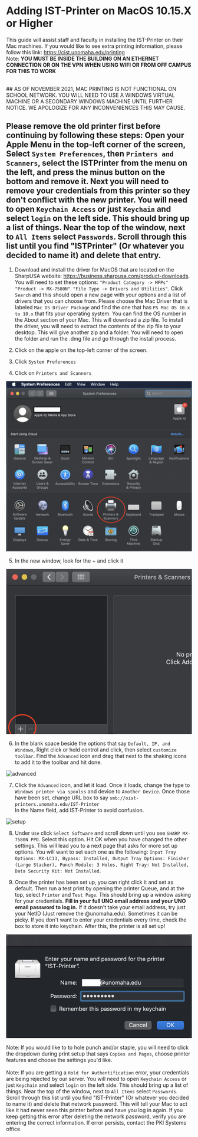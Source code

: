 # Adding IST-Printer on MacOS 10.15.X or Higher
This guide will assist staff and faculty in installing the IST-Printer on their Mac machines. If you would like to see extra printing information, please follow this link: https://cist.unomaha.edu/printing  
Note: **YOU MUST BE INSIDE THE BUILDING ON AN ETHERNET CONNECTION OR ON THE VPN WHEN USING WIFI OR FROM OFF CAMPUS FOR THIS TO WORK**
<br/>

<br/>
## AS OF NOVEMBER 2021, MAC PRINTING IS NOT FUNCTIONAL ON SCHOOL NETWORK. YOU WILL NEED TO USE A WINDOWS VIRTUAL MACHINE OR A SECONDARY WINDOWS MACHINE UNTIL FURTHER NOTICE. WE APOLOGIZE FOR ANY INCONVENIENCES THIS MAY CAUSE.
<br/>

## Please remove the old printer first before continuing by following these steps: Open your Apple Menu in the top-left corner of the screen, Select `System Preferences`, then `Printers and Scanners`, select the ISTPrinter from the menu on the left, and press the minus button on the bottom and remove it. Next you will need to remove your credentials from this printer so they don't conflict with the new printer. You will need to open `Keychain Access` or just `Keychain` and select `login` on the left side. This should bring up a list of things. Near the top of the window, next to `All Items` select `Passwords`. Scroll through this list until you find "ISTPrinter" (Or whatever you decided to name it) and delete that entry.

1. Download and install the driver for MacOS that are located on the SharpUSA website: https://business.sharpusa.com/product-downloads. You will need to set these options: `"Product Category -> MFPs" "Product -> MX-7580N" "File Type -> Drivers and Utilities"`. Click `Search` and this should open a new page with your options and a list of drivers that you can choose from. Please choose the Mac Driver that is labeled `Mac OS Driver Package` and find the one that has `PS Mac OS 10.x to 10.x` that fits your operating system. You can find the OS number in the About section of your Mac. This will download a zip file. To install the driver, you will need to extract the contents of the zip file to your desktop. This will give another zip and a folder. You will need to open the folder and run the .dmg file and go through the install process.

2. Click on the apple on the top-left corner of the screen.

3. Click `System Preferences`

4. Click on `Printers and Scanners`

![printers](pictures/printers.png)

5. In the new window, look for the + and click it

![add](pictures/add.png)

6. In the blank space beside the options that say `Default, IP, and Windows`, Right click or hold control and click, then select `customize toolbar`. Find the `Advanced` icon and drag that next to the shaking icons to add it to the toolbar and hit done. 

![advanced](http://g.recordit.co/yRqd8XTR3r.gif)

7. Click the `Advanced` icon, and let it load. Once it loads, change the type to `Windows printer via spoolss` and device to `Another Device`. Once those have been set, change URL box to say `smb://oist-printers.unomaha.edu/IST-Printer`   
In the Name field, add IST-Printer to avoid confusion. 


![setup](http://g.recordit.co/wDQyFD02Mn.gif)


8. Under `Use` click `Select Software` and scroll down until you see `SHARP MX-7580N PPD`. Select this option. Hit OK when you have changed the other settings. This will lead you to a next page that asks for more set up options. You will want to set each one as the following: `Input Tray Options: MX-LC13, Bypass: Installed, Output Tray Options: Finisher (Large Stacker), Punch Module: 3 Holes, Right Tray: Not Installed, Data Security Kit: Not Installed`.

9. Once the printer has been set up, you can right click it and set as default. Then run a test print by opening the printer Queue, and at the top, select `Printer` and `Test Page`. This should bring up a window asking for your credentials. **Fill in your full UNO email address and your UNO email password to log in.** If it doesn't take your email address, try just your NetID (Just remove the @unomaha.edu). Sometimes it can be picky. If you don't want to enter your credentials every time, check the box to store it into keychain. After this, the printer is all set up!

![login](pictures/loginPrinter.png)

Note: If you would like to to hole punch and/or staple, you will need to click the dropdown during print setup that says `Copies and Pages`, choose printer features and choose the settings you'd like. <br/> 
<br/>
Note: If you are getting a `Hold for Authentification` error, your credentials are being rejected by our server. You will need to open `Keychain Access` or just `Keychain` and select `login` on the left side. This should bring up a list of things. Near the top of the window, next to `All Items` select `Passwords`. Scroll through this list until you find "IST-Printer" (Or whatever you decided to name it) and delete that network password. This will tell your Mac to act like it had never seen this printer before and have you log in again. If you keep getting this error after deleting the network password, verify you are entering the correct information. If error persists, contact the PKI Systems office.
